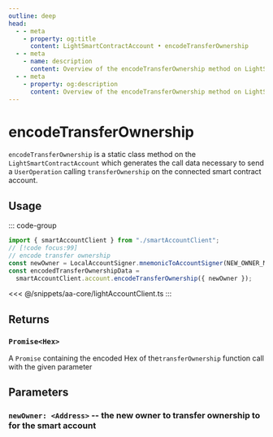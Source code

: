 ```yaml
---
outline: deep
head:
  - - meta
    - property: og:title
      content: LightSmartContractAccount • encodeTransferOwnership
  - - meta
    - name: description
      content: Overview of the encodeTransferOwnership method on LightSmartContractAccount
  - - meta
    - property: og:description
      content: Overview of the encodeTransferOwnership method on LightSmartContractAccount
---
```


# encodeTransferOwnership

`encodeTransferOwnership` is a static class method on the `LightSmartContractAccount` which generates the call data necessary to send a `UserOperation` calling `transferOwnership` on the connected smart contract account.

## Usage

::: code-group

```ts [example.ts]
import { smartAccountClient } from "./smartAccountClient";
// [!code focus:99]
// encode transfer ownership
const newOwner = LocalAccountSigner.mnemonicToAccountSigner(NEW_OWNER_MNEMONIC);
const encodedTransferOwnershipData =
  smartAccountClient.account.encodeTransferOwnership({ newOwner });
```

<<< @/snippets/aa-core/lightAccountClient.ts
:::

## Returns

### `Promise<Hex>`

A `Promise` containing the encoded Hex of the`transferOwnership` function call with the given parameter

## Parameters

### `newOwner: <Address>` -- the new owner to transfer ownership to for the smart account
